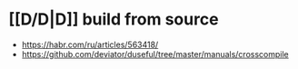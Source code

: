 # [[D/D|D]] build from source
- https://habr.com/ru/articles/563418/
- https://github.com/deviator/duseful/tree/master/manuals/crosscompile


